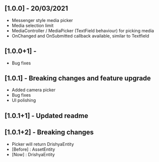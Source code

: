 ## [1.0.0] - 20/03/2021

* Messenger style media picker 
* Media selection limit
* MediaController / MediaPicker (TextField behaviour) for picking media    
* OnChanged and OnSubmitted callback available, similar to Textfield

## [1.0.0+1] -

* Bug fixes

## [1.0.1] - Breaking changes and feature upgrade

* Added camera picker
* Bug fixes
* UI polishing

## [1.0.1+1] - Updated readme

## [1.0.1+2] - Breaking changes 

* Picker will return DrishyaEntity
* [Before] : AssetEntity
* [Now]    : DrishyaEntity

